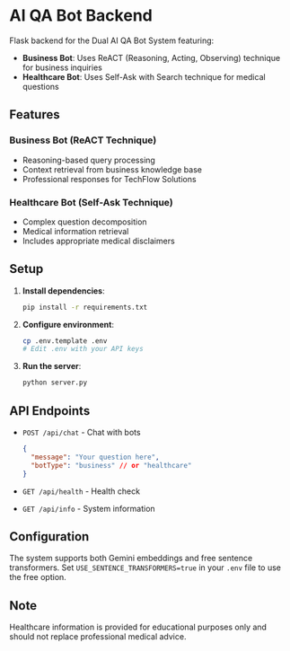 # AI QA Bot Backend

Flask backend for the Dual AI QA Bot System featuring:

- **Business Bot**: Uses ReACT (Reasoning, Acting, Observing) technique for business inquiries
- **Healthcare Bot**: Uses Self-Ask with Search technique for medical questions

## Features

### Business Bot (ReACT Technique)
- Reasoning-based query processing
- Context retrieval from business knowledge base
- Professional responses for TechFlow Solutions

### Healthcare Bot (Self-Ask Technique)
- Complex question decomposition
- Medical information retrieval
- Includes appropriate medical disclaimers

## Setup

1. **Install dependencies**:
   ```bash
   pip install -r requirements.txt
   ```

2. **Configure environment**:
   ```bash
   cp .env.template .env
   # Edit .env with your API keys
   ```

3. **Run the server**:
   ```bash
   python server.py
   ```

## API Endpoints

- `POST /api/chat` - Chat with bots
  ```json
  {
    "message": "Your question here",
    "botType": "business" // or "healthcare"
  }
  ```

- `GET /api/health` - Health check
- `GET /api/info` - System information

## Configuration

The system supports both Gemini embeddings and free sentence transformers. Set `USE_SENTENCE_TRANSFORMERS=true` in your `.env` file to use the free option.

## Note

Healthcare information is provided for educational purposes only and should not replace professional medical advice.
